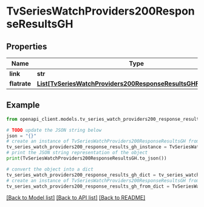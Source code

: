 # TvSeriesWatchProviders200ResponseResultsGH


## Properties

Name | Type | Description | Notes
------------ | ------------- | ------------- | -------------
**link** | **str** |  | [optional] 
**flatrate** | [**List[TvSeriesWatchProviders200ResponseResultsGHFlatrateInner]**](TvSeriesWatchProviders200ResponseResultsGHFlatrateInner.md) |  | [optional] 

## Example

```python
from openapi_client.models.tv_series_watch_providers200_response_results_gh import TvSeriesWatchProviders200ResponseResultsGH

# TODO update the JSON string below
json = "{}"
# create an instance of TvSeriesWatchProviders200ResponseResultsGH from a JSON string
tv_series_watch_providers200_response_results_gh_instance = TvSeriesWatchProviders200ResponseResultsGH.from_json(json)
# print the JSON string representation of the object
print(TvSeriesWatchProviders200ResponseResultsGH.to_json())

# convert the object into a dict
tv_series_watch_providers200_response_results_gh_dict = tv_series_watch_providers200_response_results_gh_instance.to_dict()
# create an instance of TvSeriesWatchProviders200ResponseResultsGH from a dict
tv_series_watch_providers200_response_results_gh_from_dict = TvSeriesWatchProviders200ResponseResultsGH.from_dict(tv_series_watch_providers200_response_results_gh_dict)
```
[[Back to Model list]](../README.md#documentation-for-models) [[Back to API list]](../README.md#documentation-for-api-endpoints) [[Back to README]](../README.md)


